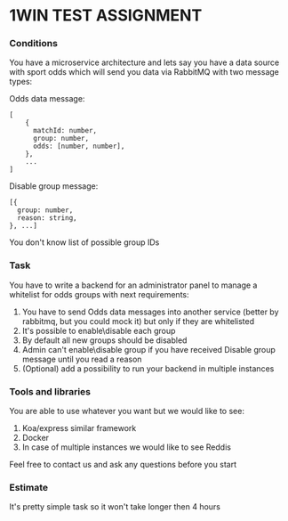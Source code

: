 # **1WIN TEST ASSIGNMENT**


### Conditions


You have a microservice architecture and lets say you have a data source with sport odds which will send you data via RabbitMQ with two message types:

Odds data message:
    
```text
[
    {
      matchId: number,
      group: number,
      odds: [number, number],
    },
    ...
]
```
   
Disable group message: 
    
```text
[{
  group: number,
  reason: string,
}, ...]
```

You don't know list of possible group IDs


### Task
You have to write a backend for an administrator panel to manage a whitelist for odds groups with next requirements:

1. You have to send Odds data messages into another service (better by rabbitmq, but you could mock it) but only if they are whitelisted
2. It's possible to enable\disable each group
3. By default all new groups should be disabled
4. Admin can't enable\disable group if you have received Disable group message until you read a reason
5. (Optional) add a possibility to run your backend in multiple instances


### Tools and libraries

You are able to use whatever you want but we would like to see:

1. Koa/express similar framework
2. Docker
3. In case of multiple instances we would like to see Reddis

Feel free to contact us and ask any questions before you start


### Estimate

It's pretty simple task so it won't take longer then 4 hours
